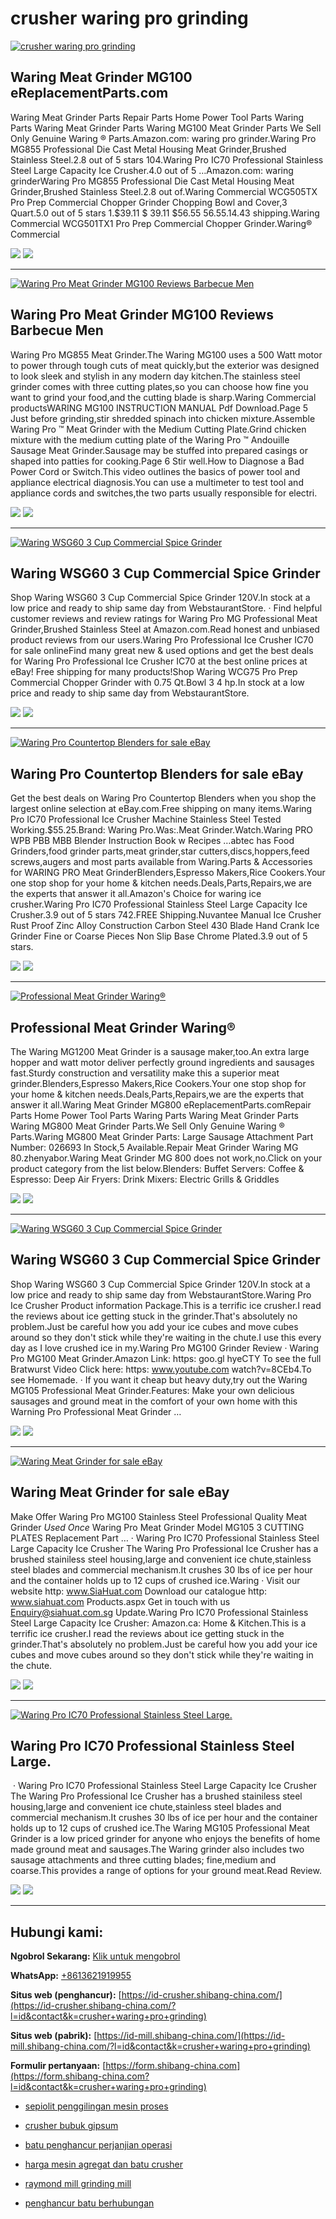 # crusher waring pro grinding

<a href="https://swt.shibang-china.com/?l=id&img&k=crusher+waring+pro+grinding" target="_blank">![crusher waring pro grinding](http://static.shibang-china.com/all-800x300/621.jpg)</a>

## Waring Meat Grinder MG100 eReplacementParts.com
Waring Meat Grinder Parts Repair Parts Home Power Tool Parts Waring Parts Waring Meat Grinder Parts Waring MG100 Meat Grinder Parts We Sell Only Genuine Waring &#174; Parts.Amazon.com: waring pro grinder.Waring Pro MG855 Professional Die Cast Metal Housing Meat Grinder,Brushed Stainless Steel.2.8 out of 5 stars 104.Waring Pro IC70 Professional Stainless Steel Large Capacity Ice Crusher.4.0 out of 5 …Amazon.com: waring grinderWaring Pro MG855 Professional Die Cast Metal Housing Meat Grinder,Brushed Stainless Steel.2.8 out of.Waring Commercial WCG505TX Pro Prep Commercial Chopper Grinder Chopping Bowl and Cover,3 Quart.5.0 out of 5 stars 1.$39.11 $ 39.11 $56.55 $56.55.$14.43 shipping.Waring Commercial WCG501TX1 Pro Prep Commercial Chopper Grinder.Waring&#174; Commercial


<a href="https://whatsapp.shibangsoft.com/WhatsApp.php" target="_blank" title="WhatsApp">![](http://static.shibang-china.com/icon/whatsapp.png)</a> <a href="https://swt.shibang-china.com/?l=id&icon&k=crusher+waring+pro+grinding" target="_blank">![](http://static.shibang-china.com/icon/chat-id.png)</a>

---

<a href="https://swt.shibang-china.com/?l=id&img&k=crusher+waring+pro+grinding" target="_blank">![Waring Pro Meat Grinder MG100 Reviews Barbecue Men](http://static.shibang-china.com/all-800x300/404.jpg)</a>

## Waring Pro Meat Grinder MG100 Reviews Barbecue Men
Waring Pro MG855 Meat Grinder.The Waring MG100 uses a 500 Watt motor to power through tough cuts of meat quickly,but the exterior was designed to look sleek and stylish in any modern day kitchen.The stainless steel grinder comes with three cutting plates,so you can choose how fine you want to grind your food,and the cutting blade is sharp.Waring Commercial productsWARING MG100 INSTRUCTION MANUAL Pdf Download.Page 5 Just before grinding,stir shredded spinach into chicken mixture.Assemble Waring Pro ™ Meat Grinder with the Medium Cutting Plate.Grind chicken mixture with the medium cutting plate of the Waring Pro ™ Andouille Sausage Meat Grinder.Sausage may be stuffed into prepared casings or shaped into patties for cooking.Page 6 Stir well.How to Diagnose a Bad Power Cord or Switch.This video outlines the basics of power tool and appliance electrical diagnosis.You can use a multimeter to test tool and appliance cords and switches,the two parts usually responsible for electri.


<a href="https://whatsapp.shibangsoft.com/WhatsApp.php" target="_blank" title="WhatsApp">![](http://static.shibang-china.com/icon/whatsapp.png)</a> <a href="https://swt.shibang-china.com/?l=id&icon&k=crusher+waring+pro+grinding" target="_blank">![](http://static.shibang-china.com/icon/chat-id.png)</a>

---

<a href="https://swt.shibang-china.com/?l=id&img&k=crusher+waring+pro+grinding" target="_blank">![Waring WSG60 3 Cup Commercial Spice Grinder](http://static.shibang-china.com/all-800x300/1505.jpg)</a>

## Waring WSG60 3 Cup Commercial Spice Grinder
Shop Waring WSG60 3 Cup Commercial Spice Grinder 120V.In stock at a low price and ready to ship same day from WebstaurantStore.&nbsp;&#0183;&#32;Find helpful customer reviews and review ratings for Waring Pro MG Professional Meat Grinder,Brushed Stainless Steel at Amazon.com.Read honest and unbiased product reviews from our users.Waring Pro Professional Ice Crusher IC70 for sale onlineFind many great new &amp; used options and get the best deals for Waring Pro Professional Ice Crusher IC70 at the best online prices at eBay! Free shipping for many products!Shop Waring WCG75 Pro Prep Commercial Chopper Grinder with 0.75 Qt.Bowl 3 4 hp.In stock at a low price and ready to ship same day from WebstaurantStore.


<a href="https://whatsapp.shibangsoft.com/WhatsApp.php" target="_blank" title="WhatsApp">![](http://static.shibang-china.com/icon/whatsapp.png)</a> <a href="https://swt.shibang-china.com/?l=id&icon&k=crusher+waring+pro+grinding" target="_blank">![](http://static.shibang-china.com/icon/chat-id.png)</a>

---

<a href="https://swt.shibang-china.com/?l=id&img&k=crusher+waring+pro+grinding" target="_blank">![Waring Pro Countertop Blenders for sale eBay](http://static.shibang-china.com/all-800x300/1306.jpg)</a>

## Waring Pro Countertop Blenders for sale eBay
Get the best deals on Waring Pro Countertop Blenders when you shop the largest online selection at eBay.com.Free shipping on many items.Waring Pro IC70 Professional Ice Crusher Machine Stainless Steel Tested Working.$55.25.Brand: Waring Pro.Was:.Meat Grinder.Watch.Waring PRO WPB PBB MBB Blender Instruction Book w Recipes …abtec has Food Grinders,food grinder parts,meat grinder,star cutters,discs,hoppers,feed screws,augers and most parts available from Waring.Parts &amp; Accessories for WARING PRO Meat GrinderBlenders,Espresso Makers,Rice Cookers.Your one stop shop for your home &amp; kitchen needs.Deals,Parts,Repairs,we are the experts that answer it all.Amazon's Choice for waring ice crusher.Waring Pro IC70 Professional Stainless Steel Large Capacity Ice Crusher.3.9 out of 5 stars 742.FREE Shipping.Nuvantee Manual Ice Crusher Rust Proof Zinc Alloy Construction Carbon Steel 430 Blade Hand Crank Ice Grinder Fine or Coarse Pieces Non Slip Base Chrome Plated.3.9 out of 5 stars.


<a href="https://whatsapp.shibangsoft.com/WhatsApp.php" target="_blank" title="WhatsApp">![](http://static.shibang-china.com/icon/whatsapp.png)</a> <a href="https://swt.shibang-china.com/?l=id&icon&k=crusher+waring+pro+grinding" target="_blank">![](http://static.shibang-china.com/icon/chat-id.png)</a>

---

<a href="https://swt.shibang-china.com/?l=id&img&k=crusher+waring+pro+grinding" target="_blank">![Professional Meat Grinder Waring&#174;](http://static.shibang-china.com/all-800x300/501.jpg)</a>

## Professional Meat Grinder Waring&#174;
The Waring MG1200 Meat Grinder is a sausage maker,too.An extra large hopper and watt motor deliver perfectly ground ingredients and sausages fast.Sturdy construction and versatility make this a superior meat grinder.Blenders,Espresso Makers,Rice Cookers.Your one stop shop for your home &amp; kitchen needs.Deals,Parts,Repairs,we are the experts that answer it all.Waring Meat Grinder MG800 eReplacementParts.comRepair Parts Home Power Tool Parts Waring Parts Waring Meat Grinder Parts Waring MG800 Meat Grinder Parts.We Sell Only Genuine Waring &#174; Parts.Waring MG800 Meat Grinder Parts: Large Sausage Attachment Part Number: 026693 In Stock,5 Available.Repair Meat Grinder Waring MG 80.zhenyabor.Waring Meat Grinder MG 800 does not work,no.Click on your product category from the list below.Blenders: Buffet Servers: Coffee &amp; Espresso: Deep Air Fryers: Drink Mixers: Electric Grills &amp; Griddles


<a href="https://whatsapp.shibangsoft.com/WhatsApp.php" target="_blank" title="WhatsApp">![](http://static.shibang-china.com/icon/whatsapp.png)</a> <a href="https://swt.shibang-china.com/?l=id&icon&k=crusher+waring+pro+grinding" target="_blank">![](http://static.shibang-china.com/icon/chat-id.png)</a>

---

<a href="https://swt.shibang-china.com/?l=id&img&k=crusher+waring+pro+grinding" target="_blank">![Waring WSG60 3 Cup Commercial Spice Grinder](http://static.shibang-china.com/all-800x300/102.jpg)</a>

## Waring WSG60 3 Cup Commercial Spice Grinder
Shop Waring WSG60 3 Cup Commercial Spice Grinder 120V.In stock at a low price and ready to ship same day from WebstaurantStore.Waring Pro Ice Crusher Product information Package.This is a terrific ice crusher.I read the reviews about ice getting stuck in the grinder.That's absolutely no problem.Just be careful how you add your ice cubes and move cubes around so they don't stick while they're waiting in the chute.I use this every day as I love crushed ice in my.Waring Pro MG100 Grinder Review&nbsp;&#0183;&#32;Waring Pro MG100 Meat Grinder.Amazon Link: https: goo.gl hyeCTY To see the full Bratwurst Video Click here: https: www.youtube.com watch?v=8CEb4.To see Homemade.&nbsp;&#0183;&#32;If you want it cheap but heavy duty,try out the Waring MG105 Professional Meat Grinder.Features: Make your own delicious sausages and ground meat in the comfort of your own home with this Warning Pro Professional Meat Grinder …


<a href="https://whatsapp.shibangsoft.com/WhatsApp.php" target="_blank" title="WhatsApp">![](http://static.shibang-china.com/icon/whatsapp.png)</a> <a href="https://swt.shibang-china.com/?l=id&icon&k=crusher+waring+pro+grinding" target="_blank">![](http://static.shibang-china.com/icon/chat-id.png)</a>

---

<a href="https://swt.shibang-china.com/?l=id&img&k=crusher+waring+pro+grinding" target="_blank">![Waring Meat Grinder for sale eBay](http://static.shibang-china.com/all-800x300/1134.jpg)</a>

## Waring Meat Grinder for sale eBay
Make Offer Waring Pro MG100 Stainless Steel Professional Quality Meat Grinder *Used Once* Waring Pro Meat Grinder Model MG105 3 CUTTING PLATES Replacement Part …&nbsp;&#0183;&#32;Waring Pro IC70 Professional Stainless Steel Large Capacity Ice Crusher The Waring Pro Professional Ice Crusher has a brushed stainiless steel housing,large and convenient ice chute,stainless steel blades and commercial mechanism.It crushes 30 lbs of ice per hour and the container holds up to 12 cups of crushed ice.Waring&nbsp;&#0183;&#32;Visit our website http: www.SiaHuat.com Download our catalogue http: www.siahuat.com Products.aspx Get in touch with us Enquiry@siahuat.com.sg Update.Waring Pro IC70 Professional Stainless Steel Large Capacity Ice Crusher: Amazon.ca: Home &amp; Kitchen.This is a terrific ice crusher.I read the reviews about ice getting stuck in the grinder.That's absolutely no problem.Just be careful how you add your ice cubes and move cubes around so they don't stick while they're waiting in the chute.


<a href="https://whatsapp.shibangsoft.com/WhatsApp.php" target="_blank" title="WhatsApp">![](http://static.shibang-china.com/icon/whatsapp.png)</a> <a href="https://swt.shibang-china.com/?l=id&icon&k=crusher+waring+pro+grinding" target="_blank">![](http://static.shibang-china.com/icon/chat-id.png)</a>

---

<a href="https://swt.shibang-china.com/?l=id&img&k=crusher+waring+pro+grinding" target="_blank">![Waring Pro IC70 Professional Stainless Steel Large.](http://static.shibang-china.com/all-800x300/1100.jpg)</a>

## Waring Pro IC70 Professional Stainless Steel Large.
&nbsp;&#0183;&#32;Waring Pro IC70 Professional Stainless Steel Large Capacity Ice Crusher The Waring Pro Professional Ice Crusher has a brushed stainiless steel housing,large and convenient ice chute,stainless steel blades and commercial mechanism.It crushes 30 lbs of ice per hour and the container holds up to 12 cups of crushed ice.The Waring MG105 Professional Meat Grinder is a low priced grinder for anyone who enjoys the benefits of home made ground meat and sausages.The Waring grinder also includes two sausage attachments and three cutting blades; fine,medium and coarse.This provides a range of options for your ground meat.Read Review.

<a href="https://whatsapp.shibangsoft.com/WhatsApp.php" target="_blank" title="WhatsApp">![](http://static.shibang-china.com/icon/whatsapp.png)</a> <a href="https://swt.shibang-china.com/?l=id&icon&k=crusher+waring+pro+grinding" target="_blank">![](http://static.shibang-china.com/icon/chat-id.png)</a>

---
## Hubungi kami:

**Ngobrol Sekarang:** [Klik untuk mengobrol](https://swt.shibang-china.com?l=id&contact&k=crusher+waring+pro+grinding)

**WhatsApp:**  [+8613621919955](https://whatsapp.shibangsoft.com/WhatsApp.php)

**Situs web (penghancur):** [https://id-crusher.shibang-china.com/](https://id-crusher.shibang-china.com/?l=id&contact&k=crusher+waring+pro+grinding)

**Situs web (pabrik):** [https://id-mill.shibang-china.com/](https://id-mill.shibang-china.com/?l=id&contact&k=crusher+waring+pro+grinding)

**Formulir pertanyaan:** [https://form.shibang-china.com](https://form.shibang-china.com?l=id&contact&k=crusher+waring+pro+grinding)

* [sepiolit penggilingan mesin proses](../45/sepiolit%20penggilingan%20mesin%20proses.md)

* [crusher bubuk gipsum](../50/crusher%20bubuk%20gipsum.md)

* [batu penghancur perjanjian operasi](../41/batu%20penghancur%20perjanjian%20operasi.md)

* [harga mesin agregat dan batu crusher](../50/harga%20mesin%20agregat%20dan%20batu%20crusher.md)

* [raymond mill grinding mill](../45/raymond%20mill%20grinding%20mill.md)

* [penghancur batu berhubungan](../49/penghancur%20batu%20berhubungan.md)